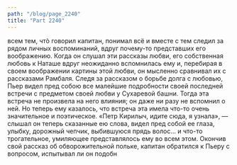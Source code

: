 ```yaml
---
path: "/blog/page_2240"
title: "Part 2240"
---
```


 всем тем, чтò говорил капитан, понимал всё и вместе с тем следил за рядом личных воспоминаний, вдруг почему-то представших его воображению. Когда он слушал эти рассказы любви, его собственная любовь к Наташе вдруг неожиданно вспомнилась ему и, перебирая в своем воображении картины этой любви, он мысленно сравнивал их с рассказами Рамбаля. Следя за рассказом о борьбе долга с любовью, Пьер видел пред собою все малейшие подробности своей последней встречи с предметом своей любви у Сухаревой башни. Тогда эта встреча не произвела на него влияния; он даже ни разу не вспомнил о ней. Но теперь ему казалось, что встреча эта имела что-то очень значительное и поэтическое.
«Петр Кирилыч, идите сюда, я узнала», — слышал он теперь сказанные ею слова, видел пред собой ее глаза, улыбку, дорожный чепчик, выбившуюся прядь волос... и что-то трогательное, умиляющее представлялось ему во всем этом.
Окончив свой рассказ об обворожительной польке, капитан обратился к Пьеру с вопросом, испытывал ли он подобн
